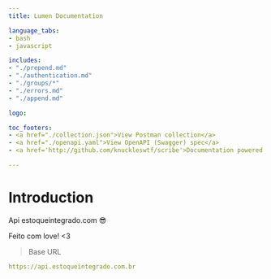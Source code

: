 ```yaml
---
title: Lumen Documentation

language_tabs:
- bash
- javascript

includes:
- "./prepend.md"
- "./authentication.md"
- "./groups/*"
- "./errors.md"
- "./append.md"

logo: 

toc_footers:
- <a href="./collection.json">View Postman collection</a>
- <a href="./openapi.yaml">View OpenAPI (Swagger) spec</a>
- <a href='http://github.com/knuckleswtf/scribe'>Documentation powered by Scribe ✍</a>

---
```


# Introduction


Api estoqueintegrado.com 😎

<aside>Feito com love! <3</aside>

<script src="https://cdn.jsdelivr.net/npm/lodash@4.17.10/lodash.min.js"></script>
<script>
    var baseUrl = "https://api.estoqueintegrado.com.br";
</script>
<script src="js/tryitout-2.5.3.js"></script>

> Base URL

```yaml
https://api.estoqueintegrado.com.br
```
